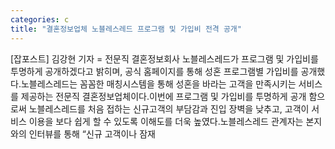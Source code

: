 ```yaml
---
categories: c
title: "결혼정보업체 노블레스레드 프로그램 및 가입비 전격 공개"
---
```

[잡포스트] 김강현 기자 = 전문직 결혼정보회사 노블레스레드가 프로그램 및 가입비를 투명하게 공개하겠다고 밝히며, 공식 홈페이지를 통해 성혼 프로그램별 가입비를 공개했다.노블레스레드는 꼼꼼한 매칭시스템을 통해 성혼을 바라는 고객을 만족시키는 서비스를 제공하는 전문직 결혼정보업체이다.이번에 프로그램 및 가입비를 투명하게 공개 함으로써 노블레스레드를 처음 접하는 신규고객의 부담감과 진입 장벽을 낮추고, 고객이 서비스 이용을 보다 쉽게 할 수 있도록 이해도를 더욱 높였다.노블레스레드 관계자는 본지와의 인터뷰를 통해 “신규 고객이나 잠재